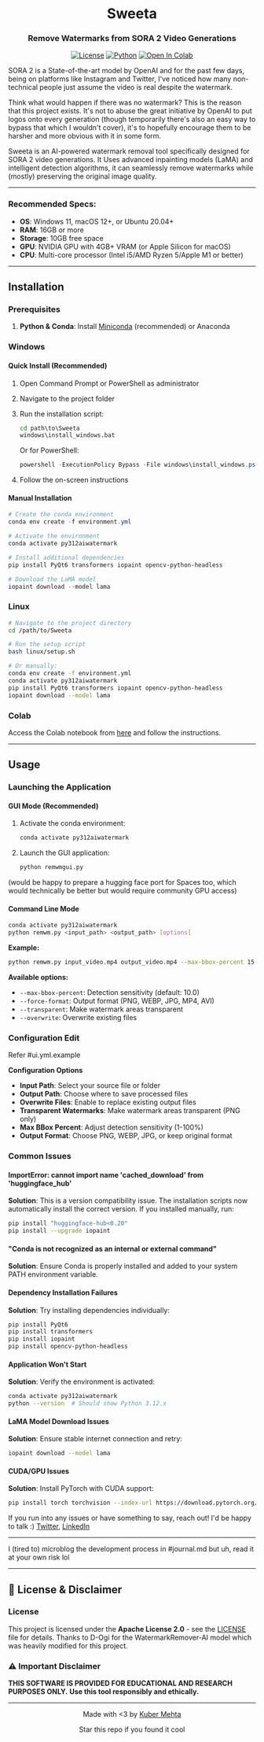 <div align="center">

# Sweeta

### Remove Watermarks from SORA 2 Video Generations

[![License](https://img.shields.io/badge/License-Apache%202.0-pink.svg)](LICENSE)
[![Python](https://img.shields.io/badge/Python-3.12-pink.svg)](https://www.python.org/)
[![Open In Colab](https://colab.research.google.com/assets/colab-badge.svg)](https://colab.research.google.com/drive/14Z0_QynK6P9GSCEDDEJT2Tiv_WXUyAfK?usp=sharing)

</div>

SORA 2 is a State-of-the-art model by OpenAI and for the past few days, being on platforms like Instagram and Twitter, I've noticed how many non-technical people just assume the video is real despite the watermark.

Think what would happen if there was no watermark?
This is the reason that this project exists. It's not to abuse the great initiative by OpenAI to put logos onto every generation (though temporarily there's also an easy way to bypass that which I wouldn't cover), it's to hopefully encourage them to be harsher and more obvious with it in some form.

Sweeta is an AI-powered watermark removal tool specifically designed for SORA 2 video generations. It Uses advanced inpainting models (LaMA) and intelligent detection algorithms, it can seamlessly remove watermarks while (mostly) preserving the original image quality.

---
### Recommended Specs:
- **OS**: Windows 11, macOS 12+, or Ubuntu 20.04+
- **RAM**: 16GB or more
- **Storage**: 10GB free space
- **GPU**: NVIDIA GPU with 4GB+ VRAM (or Apple Silicon for macOS)
- **CPU**: Multi-core processor (Intel i5/AMD Ryzen 5/Apple M1 or better)

---

## Installation

### Prerequisites

1. **Python & Conda**: Install [Miniconda](https://docs.conda.io/en/latest/miniconda.html) (recommended) or Anaconda

### Windows

#### Quick Install (Recommended)

1. Open Command Prompt or PowerShell as administrator
2. Navigate to the project folder
3. Run the installation script:
   ```cmd
   cd path\to\Sweeta
   windows\install_windows.bat
   ```
   
   Or for PowerShell:
   ```powershell
   powershell -ExecutionPolicy Bypass -File windows\install_windows.ps1
   ```

4. Follow the on-screen instructions

#### Manual Installation

```powershell
# Create the conda environment
conda env create -f environment.yml

# Activate the environment
conda activate py312aiwatermark

# Install additional dependencies
pip install PyQt6 transformers iopaint opencv-python-headless

# Download the LaMA model
iopaint download --model lama
```

### Linux

```bash
# Navigate to the project directory
cd /path/to/Sweeta

# Run the setup script
bash linux/setup.sh

# Or manually:
conda env create -f environment.yml
conda activate py312aiwatermark
pip install PyQt6 transformers iopaint opencv-python-headless
iopaint download --model lama
```

### Colab

Access the Colab notebook from [here](https://colab.research.google.com/drive/14Z0_QynK6P9GSCEDDEJT2Tiv_WXUyAfK?usp=sharing) and follow the instructions.

---

## Usage

### Launching the Application

#### GUI Mode (Recommended)

1. Activate the conda environment:
   ```bash
   conda activate py312aiwatermark
   ```

2. Launch the GUI application:
   ```bash
   python remwmgui.py
   ```

(would be happy to prepare a hugging face port for Spaces too, which would technically be better but would require community GPU access)

#### Command Line Mode

```bash
conda activate py312aiwatermark
python remwm.py <input_path> <output_path> [options]
```

**Example:**
```bash
python remwm.py input_video.mp4 output_video.mp4 --max-bbox-percent 15 --force-format MP4 --transparent --overwrite
```

**Available options:**
- `--max-bbox-percent`: Detection sensitivity (default: 10.0)
- `--force-format`: Output format (PNG, WEBP, JPG, MP4, AVI)
- `--transparent`: Make watermark areas transparent
- `--overwrite`: Overwrite existing files

### Configuration Edit

Refer #ui.yml.example

**Configuration Options**
   - **Input Path**: Select your source file or folder
   - **Output Path**: Choose where to save processed files
   - **Overwrite Files**: Enable to replace existing output files
   - **Transparent Watermarks**: Make watermark areas transparent (PNG only)
   - **Max BBox Percent**: Adjust detection sensitivity (1-100%)
   - **Output Format**: Choose PNG, WEBP, JPG, or keep original format

### Common Issues

#### ImportError: cannot import name 'cached_download' from 'huggingface_hub'
**Solution**: This is a version compatibility issue. The installation scripts now automatically install the correct version. If you installed manually, run:
```bash
pip install "huggingface-hub<0.20"
pip install --upgrade iopaint
```

#### "Conda is not recognized as an internal or external command"
**Solution**: Ensure Conda is properly installed and added to your system PATH environment variable.

#### Dependency Installation Failures
**Solution**: Try installing dependencies individually:
```bash
pip install PyQt6
pip install transformers
pip install iopaint
pip install opencv-python-headless
```

#### Application Won't Start
**Solution**: Verify the environment is activated:
```bash
conda activate py312aiwatermark
python --version  # Should show Python 3.12.x
```

#### LaMA Model Download Issues
**Solution**: Ensure stable internet connection and retry:
```bash
iopaint download --model lama
```

#### CUDA/GPU Issues
**Solution**: Install PyTorch with CUDA support:
```bash
pip install torch torchvision --index-url https://download.pytorch.org/whl/cu118
```

If you run into any issues or have something to say, reach out! I'd be happy to talk :)
[Twitter](https://x.com/Kuberwastaken), [LinkedIn](https://www.linkedin.com/in/kubermehta/)

---

I (tired to) microblog the development process in #journal.md but uh, read it at your own risk lol

---

## 📄 License & Disclaimer

### License

This project is licensed under the **Apache License 2.0** - see the [LICENSE](LICENSE) file for details.
Thanks to D-Ogi for the WatermarkRemover-AI model which was heavily modified for this project.

### ⚠️ Important Disclaimer

**THIS SOFTWARE IS PROVIDED FOR EDUCATIONAL AND RESEARCH PURPOSES ONLY.**
**Use this tool responsibly and ethically.**

---

<div align="center">

Made with <3 by [Kuber Mehta](https://kuber.studio/)

Star this repo if you found it cool

</div>
